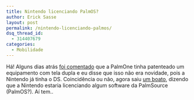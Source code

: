 ```yaml
---
title: Nintendo licenciando PalmOS?
author: Erick Sasse
layout: post
permalink: /nintendo-licenciando-palmos/
dsq_thread_id:
  - 314407679
categories:
  - Mobilidade
---
```

H&aacute;! Alguns dias atr&aacute;s [foi comentado][1] que a PalmOne tinha patenteado um equipamento com tela dupla e eu disse que isso n&atilde;o era novidade, pois a Nintendo j&aacute; tinha o DS. Coincid&ecirc;ncia ou n&atilde;o, agora saiu [um boato][2], dizendo que a Nintendo estaria licenciando algum software da PalmSource (PalmOS?). A&iacute; tem..

 [1]: http://www.ericksasse.com.br/index.php?p=229
 [2]: http://www.palminfocenter.com/view_story.asp?ID=7601